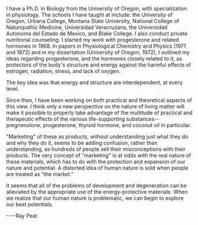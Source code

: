 I have a Ph.D. in Biology from the University of Oregon, with specialization in physiology. The schools I have taught at include: the University of Oregon, Urbana College, Montana State University, National College of Naturopathic Medicine, Universidad Veracruzana, the Universidad Autonoma del Estado de Mexico, and Blake College. I also conduct private nutritional counseling.
I started my work with progesterone and related hormones in 1968. In papers in Physiological Chemistry and Physics (1971 and 1972) and in my dissertation (University of Oregon, 1972), I outlined my ideas regarding progesterone, and the hormones closely related to it, as protectors of the body's structure and energy against the harmful effects of estrogen, radiation, stress, and lack of oxygen.

The key idea was that energy and structure are interdependent, at every level.

Since then, I have been working on both practical and theoretical aspects of this view. I think only a new perspective on the nature of living matter will make it possible to properly take advantage of the multitude of practical and therapeutic effects of the various life-supporting substances--pregnenolone, progesterone, thyroid hormone, and coconut oil in particular.

"Marketing" of these as products, without understanding just what they do and why they do it, seems to be adding confusion, rather than understanding, as hundreds of people sell their misconceptions with their products. The very concept of "marketing" is at odds with the real nature of these materials, which has to do with the protection and expansion of our nature and potential. A distorted idea of human nature is sold when people are treated as "the market."

It seems that all of the problems of development and degeneration can be alleviated by the appropriate use of the energy-protective materials. When we realize that our human nature is problematic, we can begin to explore our best potentials.

----Ray Peat